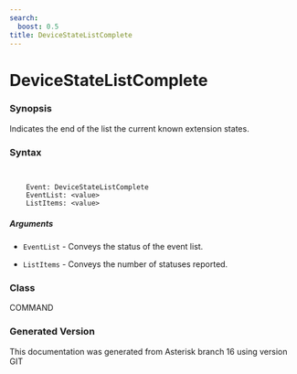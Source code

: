 ```yaml
---
search:
  boost: 0.5
title: DeviceStateListComplete
---
```


# DeviceStateListComplete

### Synopsis

Indicates the end of the list the current known extension states.

### Syntax


```


    Event: DeviceStateListComplete
    EventList: <value>
    ListItems: <value>

```
##### Arguments


* `EventList` - Conveys the status of the event list.<br>

* `ListItems` - Conveys the number of statuses reported.<br>

### Class

COMMAND

### Generated Version

This documentation was generated from Asterisk branch 16 using version GIT 